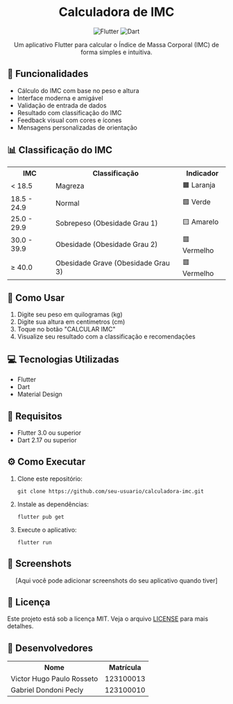 <h1 align="center">Calculadora de IMC</h1>

<p align="center">
  <img src="https://img.shields.io/badge/Flutter-02569B?style=for-the-badge&logo=flutter&logoColor=white" alt="Flutter">
  <img src="https://img.shields.io/badge/Dart-0175C2?style=for-the-badge&logo=dart&logoColor=white" alt="Dart">
</p>

<p align="center">
  Um aplicativo Flutter para calcular o Índice de Massa Corporal (IMC) de forma simples e intuitiva.
</p>

<h2>📱 Funcionalidades</h2>

<ul>
  <li>Cálculo do IMC com base no peso e altura</li>
  <li>Interface moderna e amigável</li>
  <li>Validação de entrada de dados</li>
  <li>Resultado com classificação do IMC</li>
  <li>Feedback visual com cores e ícones</li>
  <li>Mensagens personalizadas de orientação</li>
</ul>

<h2>📊 Classificação do IMC</h2>

<table>
  <tr>
    <th>IMC</th>
    <th>Classificação</th>
    <th>Indicador</th>
  </tr>
  <tr>
    <td>< 18.5</td>
    <td>Magreza</td>
    <td>🟧 Laranja</td>
  </tr>
  <tr>
    <td>18.5 - 24.9</td>
    <td>Normal</td>
    <td>🟩 Verde</td>
  </tr>
  <tr>
    <td>25.0 - 29.9</td>
    <td>Sobrepeso (Obesidade Grau 1)</td>
    <td>🟨 Amarelo</td>
  </tr>
  <tr>
    <td>30.0 - 39.9</td>
    <td>Obesidade (Obesidade Grau 2)</td>
    <td>🟥 Vermelho</td>
  </tr>
  <tr>
    <td>≥ 40.0</td>
    <td>Obesidade Grave (Obesidade Grau 3)</td>
    <td>🟥 Vermelho</td>
  </tr>
</table>

<h2>🚀 Como Usar</h2>

<ol>
  <li>Digite seu peso em quilogramas (kg)</li>
  <li>Digite sua altura em centímetros (cm)</li>
  <li>Toque no botão "CALCULAR IMC"</li>
  <li>Visualize seu resultado com a classificação e recomendações</li>
</ol>

<h2>💻 Tecnologias Utilizadas</h2>

<ul>
  <li>Flutter</li>
  <li>Dart</li>
  <li>Material Design</li>
</ul>

<h2>📝 Requisitos</h2>

<ul>
  <li>Flutter 3.0 ou superior</li>
  <li>Dart 2.17 ou superior</li>
</ul>

<h2>⚙️ Como Executar</h2>

<ol>
  <li>
    Clone este repositório:
    <pre><code>git clone https://github.com/seu-usuario/calculadora-imc.git</code></pre>
  </li>
  <li>
    Instale as dependências:
    <pre><code>flutter pub get</code></pre>
  </li>
  <li>
    Execute o aplicativo:
    <pre><code>flutter run</code></pre>
  </li>
</ol>

<h2>📸 Screenshots</h2>

<p align="center">
  [Aqui você pode adicionar screenshots do seu aplicativo quando tiver]
</p>

<h2>📄 Licença</h2>

<p>
  Este projeto está sob a licença MIT. Veja o arquivo <a href="LICENSE">LICENSE</a> para mais detalhes.
</p>

<h2>👥 Desenvolvedores</h2>
<table>
  <tr>
    <th>Nome</th>
    <th>Matrícula</th>
  </tr>
  <tr>
    <td>Victor Hugo Paulo Rosseto</td>
    <td>123100013</td>
  </tr>
  <tr>
    <td>Gabriel Dondoni Pecly</td>
    <td>123100010</td>
  </tr>
</table>
